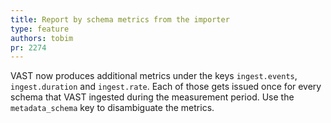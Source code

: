 ```yaml
---
title: Report by schema metrics from the importer
type: feature
authors: tobim
pr: 2274
---
```


VAST now produces additional metrics under the keys `ingest.events`,
`ingest.duration` and `ingest.rate`. Each of those gets issued once for every
schema that VAST ingested during the measurement period. Use the
`metadata_schema` key to disambiguate the metrics.

